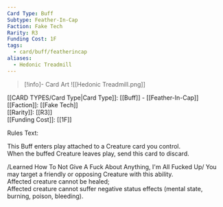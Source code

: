 ```yaml
---
Card Type: Buff
Subtype: Feather-In-Cap
Faction: Fake Tech
Rarity: R3
Funding Cost: 1F
tags:
  - card/buff/featherincap
aliases:
  - Hedonic Treadmill
---
```

> [!info]- Card Art
> ![[Hedonic Treadmill.png]]

[[CARD TYPES/Card Type|Card Type]]: [[Buff]] - [[Feather-In-Cap]]  
[[Faction]]: [[Fake Tech]]  
[[Rarity]]: [[R3]]  
[[Funding Cost]]: [[1F]]  

Rules Text:  

This Buff enters play attached to a Creature card you control.  
When the buffed Creature leaves play, send this card to discard.  

/Learned How To Not Give A Fuck About Anything, I'm All Fucked Up/ You may target a friendly or opposing Creature with this ability.  
Affected creature cannot be healed;  
Affected creature cannot suffer negative status effects (mental state, burning, poison, bleeding).  